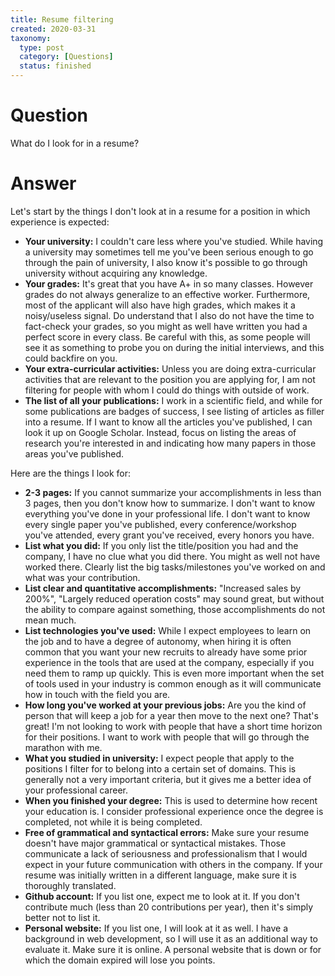 ```yaml
---
title: Resume filtering
created: 2020-03-31
taxonomy:
  type: post
  category: [Questions]
  status: finished
---
```


# Question
What do I look for in a resume?

# Answer
Let's start by the things I don't look at in a resume for a position in which experience is expected:
* **Your university:** I couldn't care less where you've studied. While having a university may sometimes tell me you've been serious enough to go through the pain of university, I also know it's possible to go through university without acquiring any knowledge.
* **Your grades:** It's great that you have A+ in so many classes. However grades do not always generalize to an effective worker. Furthermore, most of the applicant will also have high grades, which makes it a noisy/useless signal. Do understand that I also do not have the time to fact-check your grades, so you might as well have written you had a perfect score in every class. Be careful with this, as some people will see it as something to probe you on during the initial interviews, and this could backfire on you.
* **Your extra-curricular activities:** Unless you are doing extra-curricular activities that are relevant to the position you are applying for, I am not filtering for people with whom I could do things with outside of work.
* **The list of all your publications:** I work in a scientific field, and while for some publications are badges of success, I see listing of articles as filler into a resume. If I want to know all the articles you've published, I can look it up on Google Scholar. Instead, focus on listing the areas of research you're interested in and indicating how many papers in those areas you've published.

Here are the things I look for:
* **2-3 pages:** If you cannot summarize your accomplishments in less than 3 pages, then you don't know how to summarize. I don't want to know everything you've done in your professional life. I don't want to know every single paper you've published, every conference/workshop you've attended, every grant you've received, every honors you have.
* **List what you did:** If you only list the title/position you had and the company, I have no clue what you did there. You might as well not have worked there. Clearly list the big tasks/milestones you've worked on and what was your contribution.
* **List clear and quantitative accomplishments:** "Increased sales by 200%", "Largely reduced operation costs" may sound great, but without the ability to compare against something, those accomplishments do not mean much.
* **List technologies you've used:** While I expect employees to learn on the job and to have a degree of autonomy, when hiring it is often common that you want your new recruits to already have some prior experience in the tools that are used at the company, especially if you need them to ramp up quickly. This is even more important when the set of tools used in your industry is common enough as it will communicate how in touch with the field you are.
* **How long you've worked at your previous jobs:** Are you the kind of person that will keep a job for a year then move to the next one? That's great! I'm not looking to work with people that have a short time horizon for their positions. I want to work with people that will go through the marathon with me.
* **What you studied in university:** I expect people that apply to the positions I filter for to belong into a certain set of domains. This is generally not a very important criteria, but it gives me a better idea of your professional career.
* **When you finished your degree:** This is used to determine how recent your education is. I consider professional experience once the degree is completed, not while it is being completed.
* **Free of grammatical and syntactical errors:** Make sure your resume doesn't have major grammatical or syntactical mistakes. Those communicate a lack of seriousness and professionalism that I would expect in your future communication with others in the company. If your resume was initially written in a different language, make sure it is thoroughly translated.
* **Github account:** If you list one, expect me to look at it. If you don't contribute much (less than 20 contributions per year), then it's simply better not to list it.
* **Personal website:** If you list one, I will look at it as well. I have a background in web development, so I will use it as an additional way to evaluate it. Make sure it is online. A personal website that is down or for which the domain expired will lose you points.

